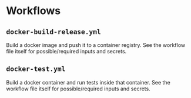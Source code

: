 # Workflows
## `docker-build-release.yml`
Build a docker image and push it to a container registry. See the workflow file itself for possible/required inputs and secrets.

## `docker-test.yml`
Build a docker container and run tests inside that container. See the workflow file itself for possible/required inputs and secrets.
